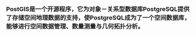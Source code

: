 ### PostGIS是一个开源程序，它为对象－关系型数据库PostgreSQL提供了存储空间地理数据的支持，使PostgreSQL成为了一个空间数据库，能够进行空间数据管理、数量测量与几何拓扑分析。

